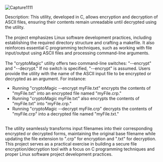 ![Capture1111](https://github.com/Hoang-Phuc-Tran/Ubuntu-Encrypt-and-Decrypt-ASCII-file/assets/120700092/94e4e5bc-12ec-445c-b954-879256c56150)

Description: This utility, developed in C, allows encryption and decryption of ASCII files, ensuring their contents remain unreadable until decrypted using the utility.<br/><br/>
The project emphasizes Linux software development practices, including establishing the required directory structure and crafting a makefile. It also reinforces essential C programming techniques, such as working with file input/output using ASCII files and processing command-line arguments.<br/><br/>
The "cryptoMagic" utility offers two command-line switches: "--encrypt" and "--decrypt." If no switch is specified, "--encrypt" is assumed. Users provide the utility with the name of the ASCII input file to be encrypted or decrypted as an argument. For instance:<br/>
- Running "cryptoMagic --encrypt myFile.txt" encrypts the contents of "myFile.txt" into an encrypted file named "myFile.crp."<br/>
- Running "cryptoMagic myFile.txt" also encrypts the contents of "myFile.txt" into "myFile.crp."<br/>
- Running "cryptoMagic --decrypt myFile.crp" decrypts the contents of "myFile.crp" into a decrypted file named "myFile.txt."<br/><br/>

The utility seamlessly transforms input filenames into their corresponding encrypted or decrypted forms, maintaining the original base filename while updating the file extension to ".crp" for encryption and ".txt" for decryption. This project serves as a practical exercise in building a secure file encryption/decryption tool with a focus on C programming techniques and proper Linux software project development practices.
